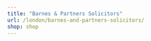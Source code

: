 ```yaml
---
title: "Barnes & Partners Solicitors"
url: /london/barnes-and-partners-solicitors/
shop: shop
---
```


